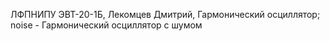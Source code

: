 ЛФПНИПУ ЭВТ-20-1Б, Лекомцев Дмитрий, Гармонический осциллятор;
noise - Гармонический осциллятор с шумом
